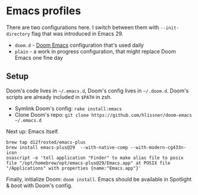 # Emacs profiles

There are two configurations here. I switch between them with
`--init-directory` flag that was introduced in Emacs 29.

* `doom.d` - [Doom Emacs](https://github.com/doomemacs/doomemacs) configuration that's used daily
* `plain` - a work in progress configuration, that might replace Doom Emacs one fine day

## Setup

Doom's code lives in `~/.emacs.d`, Doom's config lives in `~/.doom.d`. Doom's scripts are already included in `$PATH` in zsh.

* Symlink Doom's config: `rake install:emacs`
* Clone Doom's repo: `git clone https://github.com/hlissner/doom-emacs ~/.emacs.d`

Next up: Emacs itself.

```
brew tap d12frosted/emacs-plus
brew install emacs-plus@29  --with-native-comp --with-modern-cg433n-icon
osascript -e 'tell application "Finder" to make alias file to posix file "/opt/homebrew/opt/emacs-plus@29/Emacs.app" at POSIX file "/Applications" with properties {name:"Emacs.app"}'
```

Finally, initialize Doom: `doom install`.
Emacs should be available in Spotlight & boot with Doom's config.
